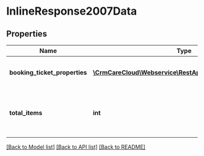 # InlineResponse2007Data

## Properties
Name | Type | Description | Notes
------------ | ------------- | ------------- | -------------
**booking_ticket_properties** | [**\CrmCareCloud\Webservice\RestApi\Client\Model\Property[]**](Property.md) | List of all booking ticket properties. | [optional] 
**total_items** | **int** | The number of all found booking ticket properties. | [optional] 

[[Back to Model list]](../../README.md#documentation-for-models) [[Back to API list]](../../README.md#documentation-for-api-endpoints) [[Back to README]](../../README.md)

